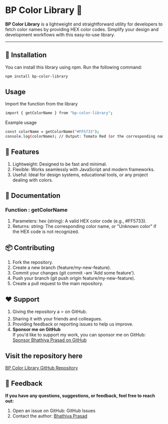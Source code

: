# BP Color Library 🌈

**BP Color Library** is a lightweight and straightforward utility for developers to fetch color names by providing HEX color codes. Simplify your design and development workflows with this easy-to-use library.

---

## 🚀 Installation

You can install this library using npm. Run the following command:

```bash
npm install bp-color-library
```

##  Usage

 Import the function from the library

```bash
import { getColorName } from "bp-color-library";

```
 Example usage

```bash
const colorName = getColorName("#FF5733");
console.log(colorName); // Output: Tomato Red (or the corresponding name)

```

## 🌟 Features

1. Lightweight: Designed to be fast and minimal.
2. Flexible: Works seamlessly with JavaScript and modern frameworks.
3. Useful: Ideal for design systems, educational tools, or any project dealing with colors.

## 📝 Documentation

### Function : getColorName

1. Parameters:
hex (string): A valid HEX color code (e.g., #FF5733).
2. Returns:
string: The corresponding color name, or "Unknown color" if the HEX code is not recognized.

## 📦 Contributing

1. Fork the repository.
2. Create a new branch (feature/my-new-feature).
3. Commit your changes (git commit -am 'Add some feature').
4. Push your branch (git push origin feature/my-new-feature).
5. Create a pull request to the main repository.

## ❤️ Support

1. Giving the repository a ⭐ on GitHub.
2. Sharing it with your friends and colleagues.
3. Providing feedback or reporting issues to help us improve.
4. **Sponsor me on GitHub**  
   If you'd like to support my work, you can sponsor me on GitHub:  
   [Sponsor Bhathiya Prasad on GitHub](https://github.com/sponsors/BhathiyaPrasad)

## Visit the repository here

[BP Color Library GitHub Repository](https://github.com/BhathiyaPrasad/bp-color-library)

## 📧 Feedback

**If you have any questions, suggestions, or feedback, feel free to reach out:**

1. Open an issue on GitHub: GitHub Issues
2. Contact the author: [Bhathiya Prasad](@BhathiyaPrasad)